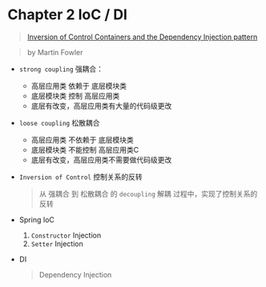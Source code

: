 # Chapter 2 IoC / DI

> [Inversion of Control Containers and the Dependency Injection pattern](http://martinfowler.com/articles/injection.html)

> by Martin Fowler

- `strong coupling` 强耦合：
    - 高层应用类 依赖于 底层模块类
    - 底层模块类 控制 高层应用类
    - 底层有改变，高层应用类有大量的代码级更改
- `loose coupling` 松散耦合
    - 高层应用类 不依赖于 底层模块类
    - 底层模块类 不能控制 高层应用类C
    - 底层有改变，高层应用类不需要做代码级更改 
- `Inversion of Control` 控制关系的反转

    > 从 强耦合 到 松散耦合 的 `decoupling` 解耦 过程中，实现了控制关系的反转
    
- Spring IoC
    1. `Constructor` Injection
    2. `Setter` Injection

- DI

  > Dependency Injection
